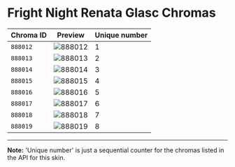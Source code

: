 # Fright Night Renata Glasc Chromas

| Chroma ID | Preview | Unique number |
|---|---|---|
| `888012` | ![888012](https://raw.communitydragon.org/latest/plugins/rcp-be-lol-game-data/global/default/v1/champion-chroma-images/888/888012.png) | 1 |
| `888013` | ![888013](https://raw.communitydragon.org/latest/plugins/rcp-be-lol-game-data/global/default/v1/champion-chroma-images/888/888013.png) | 2 |
| `888014` | ![888014](https://raw.communitydragon.org/latest/plugins/rcp-be-lol-game-data/global/default/v1/champion-chroma-images/888/888014.png) | 3 |
| `888015` | ![888015](https://raw.communitydragon.org/latest/plugins/rcp-be-lol-game-data/global/default/v1/champion-chroma-images/888/888015.png) | 4 |
| `888016` | ![888016](https://raw.communitydragon.org/latest/plugins/rcp-be-lol-game-data/global/default/v1/champion-chroma-images/888/888016.png) | 5 |
| `888017` | ![888017](https://raw.communitydragon.org/latest/plugins/rcp-be-lol-game-data/global/default/v1/champion-chroma-images/888/888017.png) | 6 |
| `888018` | ![888018](https://raw.communitydragon.org/latest/plugins/rcp-be-lol-game-data/global/default/v1/champion-chroma-images/888/888018.png) | 7 |
| `888019` | ![888019](https://raw.communitydragon.org/latest/plugins/rcp-be-lol-game-data/global/default/v1/champion-chroma-images/888/888019.png) | 8 |

---

**Note:** 'Unique number' is just a sequential counter for the chromas listed in the API for this skin.